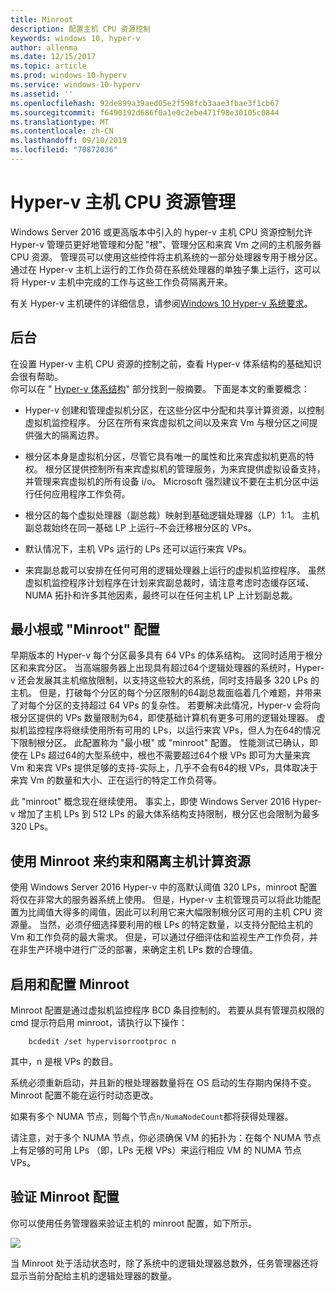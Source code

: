 ```yaml
---
title: Minroot
description: 配置主机 CPU 资源控制
keywords: windows 10, hyper-v
author: allenma
ms.date: 12/15/2017
ms.topic: article
ms.prod: windows-10-hyperv
ms.service: windows-10-hyperv
ms.assetid: ''
ms.openlocfilehash: 92de899a39aed05e2f598fcb3aae3fbae3f1cb67
ms.sourcegitcommit: f6490192d686f0a1e0c2ebe471f98e30105c0844
ms.translationtype: MT
ms.contentlocale: zh-CN
ms.lasthandoff: 09/10/2019
ms.locfileid: "70872036"
---
```

# <a name="hyper-v-host-cpu-resource-management"></a>Hyper-v 主机 CPU 资源管理

Windows Server 2016 或更高版本中引入的 hyper-v 主机 CPU 资源控制允许 Hyper-v 管理员更好地管理和分配 "根"、管理分区和来宾 Vm 之间的主机服务器 CPU 资源。 管理员可以使用这些控件将主机系统的一部分处理器专用于根分区。 通过在 Hyper-v 主机上运行的工作负荷在系统处理器的单独子集上运行，这可以将 Hyper-v 主机中完成的工作与这些工作负荷隔离开来。

有关 Hyper-v 主机硬件的详细信息，请参阅[Windows 10 Hyper-v 系统要求](https://docs.microsoft.com/virtualization/hyper-v-on-windows/reference/hyper-v-requirements)。

## <a name="background"></a>后台

在设置 Hyper-v 主机 CPU 资源的控制之前，查看 Hyper-v 体系结构的基础知识会很有帮助。  
你可以在 " [Hyper-v 体系结构](https://docs.microsoft.com/windows-server/administration/performance-tuning/role/hyper-v-server/architecture)" 部分找到一般摘要。
下面是本文的重要概念：

* Hyper-v 创建和管理虚拟机分区，在这些分区中分配和共享计算资源，以控制虚拟机监控程序。  分区在所有来宾虚拟机之间以及来宾 Vm 与根分区之间提供强大的隔离边界。

* 根分区本身是虚拟机分区，尽管它具有唯一的属性和比来宾虚拟机更高的特权。  根分区提供控制所有来宾虚拟机的管理服务，为来宾提供虚拟设备支持，并管理来宾虚拟机的所有设备 i/o。  Microsoft 强烈建议不要在主机分区中运行任何应用程序工作负荷。

* 根分区的每个虚拟处理器（副总裁）映射到基础逻辑处理器（LP）1:1。  主机副总裁始终在同一基础 LP 上运行–不会迁移根分区的 VPs。  

* 默认情况下，主机 VPs 运行的 LPs 还可以运行来宾 VPs。

* 来宾副总裁可以安排在任何可用的逻辑处理器上运行的虚拟机监控程序。  虽然虚拟机监控程序计划程序在计划来宾副总裁时，请注意考虑时态缓存区域、NUMA 拓扑和许多其他因素，最终可以在任何主机 LP 上计划副总裁。

## <a name="the-minimum-root-or-minroot-configuration"></a>最小根或 "Minroot" 配置

早期版本的 Hyper-v 每个分区最多具有 64 VPs 的体系结构。  这同时适用于根分区和来宾分区。  当高端服务器上出现具有超过64个逻辑处理器的系统时，Hyper-v 还会发展其主机缩放限制，以支持这些较大的系统，同时支持最多 320 LPs 的主机。  但是，打破每个分区的每个分区限制的64副总裁面临着几个难题，并带来了对每个分区的支持超过 64 VPs 的复杂性。  若要解决此情况，Hyper-v 会将向根分区提供的 VPs 数量限制为64，即使基础计算机有更多可用的逻辑处理器。  虚拟机监控程序将继续使用所有可用的 LPs，以运行来宾 VPs，但人为在64的情况下限制根分区。  此配置称为 "最小根" 或 "minroot" 配置。  性能测试已确认，即使在 LPs 超过64的大型系统中，根也不需要超过64个根 VPs 即可为大量来宾 Vm 和来宾 VPs 提供足够的支持-实际上，几乎不会有64的根 VPs，具体取决于来宾 Vm 的数量和大小、正在运行的特定工作负荷等。

此 "minroot" 概念现在继续使用。  事实上，即使 Windows Server 2016 Hyper-v 增加了主机 LPs 到 512 LPs 的最大体系结构支持限制，根分区也会限制为最多 320 LPs。

## <a name="using-minroot-to-constrain-and-isolate-host-compute-resources"></a>使用 Minroot 来约束和隔离主机计算资源
使用 Windows Server 2016 Hyper-v 中的高默认阈值 320 LPs，minroot 配置将仅在非常大的服务器系统上使用。  但是，Hyper-v 主机管理员可以将此功能配置为比阈值大得多的阈值，因此可以利用它来大幅限制根分区可用的主机 CPU 资源量。  当然，必须仔细选择要利用的根 LPs 的特定数量，以支持分配给主机的 Vm 和工作负荷的最大需求。  但是，可以通过仔细评估和监视生产工作负荷，并在非生产环境中进行广泛的部署，来确定主机 LPs 数的合理值。

## <a name="enabling-and-configuring-minroot"></a>启用和配置 Minroot

Minroot 配置是通过虚拟机监控程序 BCD 条目控制的。 若要从具有管理员权限的 cmd 提示符启用 minroot，请执行以下操作：

```
    bcdedit /set hypervisorrootproc n
```
其中，n 是根 VPs 的数目。 

系统必须重新启动，并且新的根处理器数量将在 OS 启动的生存期内保持不变。  Minroot 配置不能在运行时动态更改。

如果有多个 NUMA 节点，则每个节点`n/NumaNodeCount`都将获得处理器。

请注意，对于多个 NUMA 节点，你必须确保 VM 的拓扑为：在每个 NUMA 节点上有足够的可用 LPs （即，LPs 无根 VPs）来运行相应 VM 的 NUMA 节点 VPs。

## <a name="verifying-the-minroot-configuration"></a>验证 Minroot 配置

你可以使用任务管理器来验证主机的 minroot 配置，如下所示。

![](./media/minroot-taskman.png)

当 Minroot 处于活动状态时，除了系统中的逻辑处理器总数外，任务管理器还将显示当前分配给主机的逻辑处理器的数量。
 
